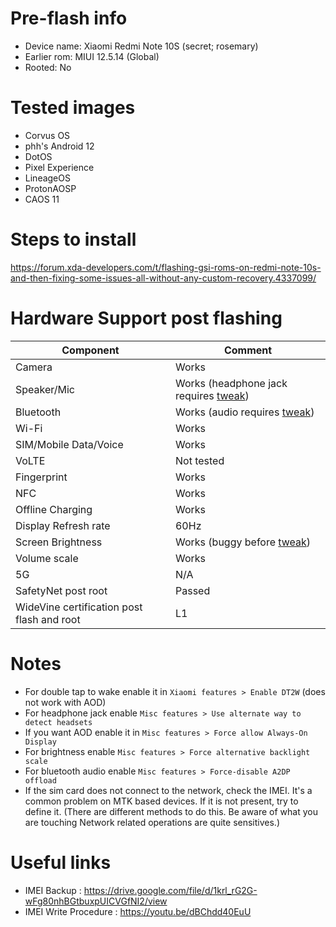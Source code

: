 # Pre-flash info

- Device name: Xiaomi Redmi Note 10S (secret; rosemary)
- Earlier rom: MIUI 12.5.14 (Global)
- Rooted: No

# Tested images

- Corvus OS
- phh's Android 12
- DotOS
- Pixel Experience
- LineageOS
- ProtonAOSP
- CAOS 11

# Steps to install

<https://forum.xda-developers.com/t/flashing-gsi-roms-on-redmi-note-10s-and-then-fixing-some-issues-all-without-any-custom-recovery.4337099/>

# Hardware Support post flashing

| Component | Comment|
| --- | --- |
| Camera | Works |
| Speaker/Mic | Works (headphone jack requires [tweak](#notes)) |
| Bluetooth | Works (audio requires [tweak](#notes)) |
| Wi-Fi | Works |
| SIM/Mobile Data/Voice | Works |
| VoLTE | Not tested |
| Fingerprint | Works |
| NFC | Works |
| Offline Charging | Works |
| Display Refresh rate | 60Hz |
| Screen Brightness | Works (buggy before [tweak](#notes)) |
| Volume scale | Works |
| 5G | N/A |
| SafetyNet post root | Passed |
| WideVine certification post flash and root | L1 |

# Notes

- For double tap to wake enable it in `Xiaomi features > Enable DT2W` (does not work with AOD)
- For headphone jack enable `Misc features > Use alternate way to detect headsets`
- If you want AOD enable it in `Misc features > Force allow Always-On Display`
- For brightness enable `Misc features > Force alternative backlight scale`
- For bluetooth audio enable `Misc features > Force-disable A2DP offload`
- If the sim card does not connect to the network, check the IMEI. It's a common problem on MTK based devices. If it is not present, try to define it. (There are different methods to do this. Be aware of what you are touching Network related operations are quite sensitives.)

# Useful links

- IMEI Backup : https://drive.google.com/file/d/1krl_rG2G-wFg80nhBGtbuxpUICVGfNI2/view
- IMEI Write Procedure : https://youtu.be/dBChdd40EuU
